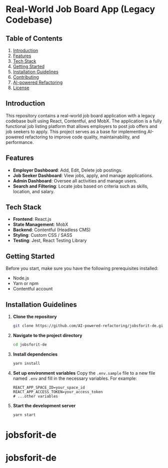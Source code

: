 # Real-World Job Board App (Legacy Codebase)

## Table of Contents

1. [Introduction](#introduction)
2. [Features](#features)
3. [Tech Stack](#tech-stack)
4. [Getting Started](#getting-started)
5. [Installation Guidelines](#installation-guidelines)
6. [Contributing](#contributing)
7. [AI-powered Refactoring](#ai-powered-refactoring)
8. [License](#license)

## Introduction

This repository contains a real-world job board application with a legacy codebase built using React, Contentful, and MobX. The application is a fully functional job listing platform that allows employers to post job offers and job seekers to apply. This project serves as a base for implementing AI-powered refactoring to improve code quality, maintainability, and performance.

## Features

- **Employer Dashboard**: Add, Edit, Delete job postings.
- **Job Seeker Dashboard**: View jobs, apply, and manage applications.
- **Admin Dashboard**: Oversee all activities and manage users.
- **Search and Filtering**: Locate jobs based on criteria such as skills, location, and salary.

## Tech Stack

- **Frontend**: React.js
- **State Management**: MobX
- **Backend**: Contentful (Headless CMS)
- **Styling**: Custom CSS / SASS
- **Testing**: Jest, React Testing Library

## Getting Started

Before you start, make sure you have the following prerequisites installed:

- Node.js
- Yarn or npm
- Contentful account

## Installation Guidelines

1. **Clone the repository**
   ```bash
   git clone https://github.com/AI-powered-refactoring/jobsforit-de.git

2. **Navigate to the project directory**
    ```bash
    cd jobsforit-de
    ```

3. **Install dependencies**
    ```bash
    yarn install
    ```

4. **Set up environment variables**
   Copy the `.env.sample` file to a new file named `.env` and fill in the necessary variables. For example:
    ```env
    REACT_APP_SPACE_ID=your_space_id
    REACT_APP_ACCESS_TOKEN=your_access_token
    # ...other variables
    ```

5. **Start the development server**
    ```bash
    yarn start
    ```
# jobsforit-de
# jobsforit-de
